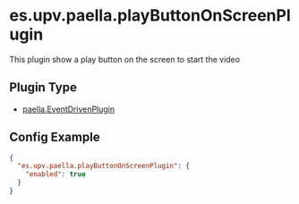 ---
---

# es.upv.paella.playButtonOnScreenPlugin

This plugin show a play button on the screen to start the video


## Plugin Type

- [paella.EventDrivenPlugin](../../developers/plugin_types.md)


## Config Example

```json
{
  "es.upv.paella.playButtonOnScreenPlugin": {
    "enabled": true
  }
}
```
